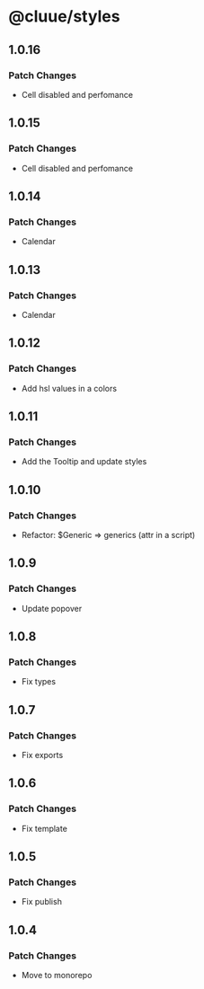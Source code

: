 # @cluue/styles

## 1.0.16

### Patch Changes

-   Cell disabled and perfomance

## 1.0.15

### Patch Changes

-   Cell disabled and perfomance

## 1.0.14

### Patch Changes

-   Calendar

## 1.0.13

### Patch Changes

-   Calendar

## 1.0.12

### Patch Changes

-   Add hsl values in a colors

## 1.0.11

### Patch Changes

-   Add the Tooltip and update styles

## 1.0.10

### Patch Changes

-   Refactor: $Generic => generics (attr in a script)

## 1.0.9

### Patch Changes

-   Update popover

## 1.0.8

### Patch Changes

-   Fix types

## 1.0.7

### Patch Changes

-   Fix exports

## 1.0.6

### Patch Changes

-   Fix template

## 1.0.5

### Patch Changes

-   Fix publish

## 1.0.4

### Patch Changes

-   Move to monorepo
